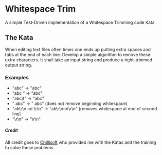 # Whitespace Trim
A simple Test-Driven implementation of a Whitespace Trimming code Kata

## The Kata
When editing text files often times one ends up putting extra spaces and tabs at the end of each line.
Develop a simple algorithm to remove these extra characters.
It shall take an input string and produce a right-trimmed output string.

### Examples
* "abc" -> "abc"
* “abc “ -> “abc”
* "abc\t" -> "abc"
* " abc" -> " abc" (does not remove beginning whitespace)
* "ab\r\n cd \r\n" -> "ab\r\ncd\r\n" (removes whitespace at end of second line)
* “\r\n” -> “\r\n”

##### Credit
All credit goes to [Chillisoft](http://www.chillisoft.co.za/) who provided me with the Katas and the training to solve these problems.